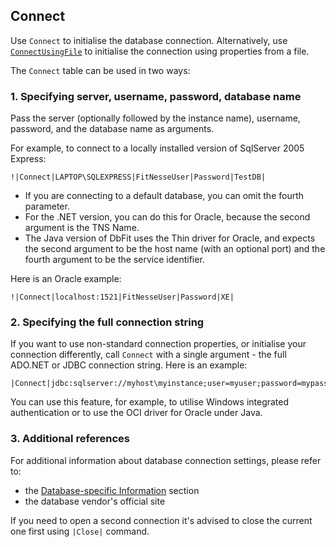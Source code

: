 
## Connect

Use `Connect` to initialise the database connection. Alternatively, use [`ConnectUsingFile`](#connect-using-file) to initialise the connection using properties from a file.

The `Connect` table can be used in two ways:

### 1. Specifying server, username, password, database name

Pass the server (optionally followed by the instance name), username, password, and the database name as arguments.

For example, to connect to a locally installed version of SqlServer 2005 Express:

    !|Connect|LAPTOP\SQLEXPRESS|FitNesseUser|Password|TestDB|

 *  If you are connecting to a default database, you can omit the fourth parameter.
 *  For the .NET version, you can do this for Oracle, because the second argument is the TNS Name.
 *  The Java version of DbFit uses the Thin driver for Oracle, and expects the second argument to be the host name (with an optional port) and the fourth argument to be the service identifier.

Here is an Oracle example:

    !|Connect|localhost:1521|FitNesseUser|Password|XE|

### 2. Specifying the full connection string

If you want to use non-standard connection properties, or initialise your connection differently, call `Connect` with a single argument - the full ADO.NET or JDBC connection string. Here is an example:

    |Connect|jdbc:sqlserver://myhost\myinstance;user=myuser;password=mypassword;databaseName=mydbname|

You can use this feature, for example, to utilise Windows integrated authentication or to use the OCI driver for Oracle under Java.

### 3. Additional references

For additional information about database connection settings, please refer to:

* the [Database-specific Information](database-specific-information.html) section
* the database vendor's official site

<div class="alert alert-warning alert-block">
If you need to open a second connection it's advised to close the current one first using <code>|Close|</code> command.
</div>

